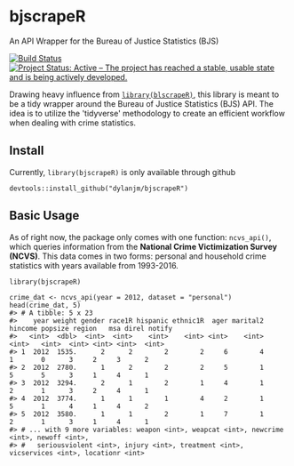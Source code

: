 # bjscrapeR
An API Wrapper for the Bureau of Justice Statistics (BJS)

[![Build Status](https://travis-ci.com/dylanjm/bjscrapeR.svg?branch=master)](https://travis-ci.com/dylanjm/bjscrapeR)
[![Project Status: Active – The project has reached a stable, usable state and is being actively developed.](http://www.repostatus.org/badges/latest/active.svg)](http://www.repostatus.org/#active)

Drawing heavy influence from [`library(blscrapeR)`](https://github.com/keberwein/blscrapeR), this library is meant to be a tidy wrapper around the Bureau of Justice Statistics (BJS) API. The idea is to utilize the 'tidyverse' methodology to create an efficient workflow when dealing with crime statistics. 

## Install

Currently, `library(bjscrapeR)` is only available through github

```
devtools::install_github("dylanjm/bjscrapeR")
```

## Basic Usage

As of right now, the package only comes with one function: `ncvs_api()`, which queries information from the __National Crime Victimization Survey (NCVS)__. This data comes in two forms: personal and household crime statistics with years available from 1993-2016.

```
library(bjscrapeR)

crime_dat <- ncvs_api(year = 2012, dataset = "personal")
head(crime_dat, 5)
#> # A tibble: 5 x 23
#>    year weight gender race1R hispanic ethnic1R  ager marital2 hincome popsize region   msa direl notify
#>   <int>  <dbl>  <int>  <int>    <int>    <int> <int>    <int>   <int>   <int>  <int> <int> <int>  <int>
#> 1  2012  1535.      2      2        2        2     6        4       1       0      3     2     3      2
#> 2  2012  2780.      1      2        2        2     5        1       5       5      3     1     4      1
#> 3  2012  3294.      2      1        2        1     4        1       2       1      3     2     4      1
#> 4  2012  3774.      1      1        1        4     2        1       5       1      4     1     4      2
#> 5  2012  3580.      1      1        2        1     7        1       2       1      3     1     4      1
#> # ... with 9 more variables: weapon <int>, weapcat <int>, newcrime <int>, newoff <int>,
#> #   seriousviolent <int>, injury <int>, treatment <int>, vicservices <int>, locationr <int>
```
